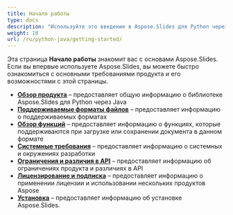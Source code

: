 ```yaml
---
title: Начало работы
type: docs
description: "Используйте это введение в Aspose.Slides для Python через основы Java, чтобы начать осознавать ценность Aspose.Slides для вашего бизнеса."
weight: 10
url: /ru/python-java/getting-started/
---
```


Эта страница **Начало работы** знакомит вас с основами Aspose.Slides. Если вы впервые используете Aspose.Slides, вы можете быстро ознакомиться с основными требованиями продукта и его возможностями с этой страницы.

- [**Обзор продукта**](/slides/ru/python-java/product-overview/) – предоставляет общую информацию о библиотеке Aspose.Slides для Python через Java
- [**Поддерживаемые форматы файлов**](/slides/ru/python-java/supported-file-formats/) – предоставляет информацию о поддерживаемых форматах
- [**Обзор функций**](/slides/ru/python-java/features-overview/) – предоставляет информацию о функциях, которые поддерживаются при загрузке или сохранении документа в данном формате
- [**Системные требования**](/slides/ru/python-java/system-requirements/) – предоставляет информацию о системных и окружениях разработки
- [**Ограничения и различия в API**](/slides/ru/python-java/limitations-and-api-differences/) – предоставляет информацию об ограничениях продукта и различиях в API
- [**Лицензирование и подписка**](/slides/ru/python-java/licensing) – предоставляет информацию о применении лицензии и использовании нескольких продуктов Aspose
- [**Установка**](/slides/ru/python-java/installation/) – предоставляет информацию об установке Aspose.Slides.